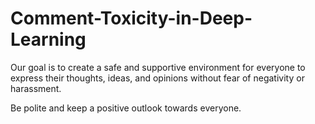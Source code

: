 # Comment-Toxicity-in-Deep-Learning
Our goal is to create a safe and supportive environment for everyone to express their thoughts, ideas, and opinions without fear of negativity or harassment.

Be polite and keep a positive outlook towards everyone.
